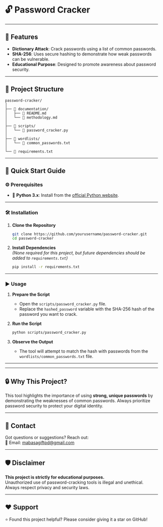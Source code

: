 # 🔓 Password Cracker


---

## 🌟 Features
- **Dictionary Attack**: Crack passwords using a list of common passwords.
- **SHA-256**: Uses secure hashing to demonstrate how weak passwords can be vulnerable.
- **Educational Purpose**: Designed to promote awareness about password security.

---

## 📁 Project Structure

```plaintext
password-cracker/
│
├── 📂 documentation/
│   ├── 📄 README.md
│   └── 📄 methodology.md
│
├── 📂 scripts/
│   └── 📄 password_cracker.py
│
├── 📂 wordlists/
│   └── 📄 common_passwords.txt
│
└── 📄 requirements.txt
```

---

## 🚀 Quick Start Guide

### ⚙️ Prerequisites
- 🐍 **Python 3.x**: Install from the [official Python website](https://www.python.org/).

---

### 🛠️ Installation

1. **Clone the Repository**  
   ```bash
   git clone https://github.com/yourusername/password-cracker.git
   cd password-cracker
   ```

2. **Install Dependencies**  
   *(None required for this project, but future dependencies should be added to `requirements.txt`)*
   ```bash
   pip install -r requirements.txt
   ```

---

### ▶️ Usage

1. **Prepare the Script**  
   - Open the `scripts/password_cracker.py` file.
   - Replace the `hashed_password` variable with the SHA-256 hash of the password you want to crack.

2. **Run the Script**  
   ```bash
   python scripts/password_cracker.py
   ```

3. **Observe the Output**  
   - The tool will attempt to match the hash with passwords from the `wordlists/common_passwords.txt` file.

---


---

## 🔒 Why This Project?  
This tool highlights the importance of using **strong, unique passwords** by demonstrating the weaknesses of common passwords. Always prioritize password security to protect your digital identity.

---

## 💬 Contact  
Got questions or suggestions? Reach out:  
📧 Email: [mabasagiftpd@gmail.com](mailto:mabasagiftpd@gmail.com)  


---

## 🛡️ Disclaimer
**This project is strictly for educational purposes.**  
Unauthorized use of password-cracking tools is illegal and unethical. Always respect privacy and security laws.

---

## ❤️ Support  
⭐ Found this project helpful? Please consider giving it a star on GitHub!

